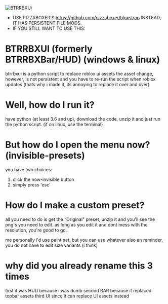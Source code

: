 ![BTRRBXUi](https://github.com/zWhiteBytes/BTRRBXBar/assets/43272916/7ae79998-1e8a-400c-b772-6fdf1afd0b37)

* USE PIZZABOXER'S https://github.com/pizzaboxer/bloxstrap INSTEAD, IT HAS PERSISTENT FILE MODS.
* IF YOU STILL WANT TO USE THIS:
# BTRRBXUI (formerly BTRRBXBar/HUD) (windows & linux)

btrrbxui is a python script to replace roblox ui assets
the asset change, however, is not persistent and you have to re-run the script
when roblox updates (thats why i made it, its annoying to replace it over and over)

# Well, how do I run it?

have python (at least 3.6 and up), download the code, unzip it and just run the python script.
(if on linux, use the terminal)

# But how do I open the menu now? (invisible-presets)

you have two choices:

1. click the now-invisible button
2. simply press 'esc'

# How do I make a custom preset?

all you need to do is get the "Original" preset, unzip it and you'll see the png's you need to edit. 
as long as you edit it and dont mess with the resolution, you're good to go.

me personally i'd use paint.net, but you can use whatever
also an reminder, you do not have to edit size variants (i think)

# why did you already rename this 3 times

first it was HUD because i was dumb
second BAR because it replaced topbar assets
third UI since it can replace UI assets instead
